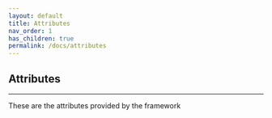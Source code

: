 ```yaml
---
layout: default
title: Attributes
nav_order: 1
has_children: true
permalink: /docs/attributes
---
```


## Attributes
---

These are the attributes provided by the framework
